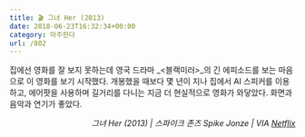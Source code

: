 ```yaml
---
title: 🎬 그녀 Her (2013)
date: 2018-06-23T16:32:34+00:00
category: 마주한다
url: /802
---
```


집에선 영화를 잘 보지 못하는데 영국 드라마 _<블랙미러>_의 긴 에피소드를 보는 마음으로 이 영화를 보기 시작했다. 개봉했을 때보다 몇 년이 지나 집에서 AI 스피커를 이용하고, 에어팟을 사용하며 길거리를 다니는 지금 더 현실적으로 영화가 와닿았다. 화면과 음악과 연기가 좋았다.

<p style="text-align:right">
  <em>그녀 Her (2013) | 스파이크 존즈 Spike Jonze</em><em>&nbsp;| VIA <a href="http://netflix.com" target="_blank" rel="noreferrer noopener">Netflix</a><br /></em>
</p>
